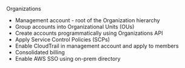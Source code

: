 Organizations
* Management account - root of the Organization hierarchy
* Group accounts into Organizational Units (OUs)
* Create accounts programmatically using Organizations API
* Apply Service Control Policies (SCPs)
* Enable CloudTrail in management account and apply to members
* Consolidated billing
* Enable AWS SSO using on-prem directory
